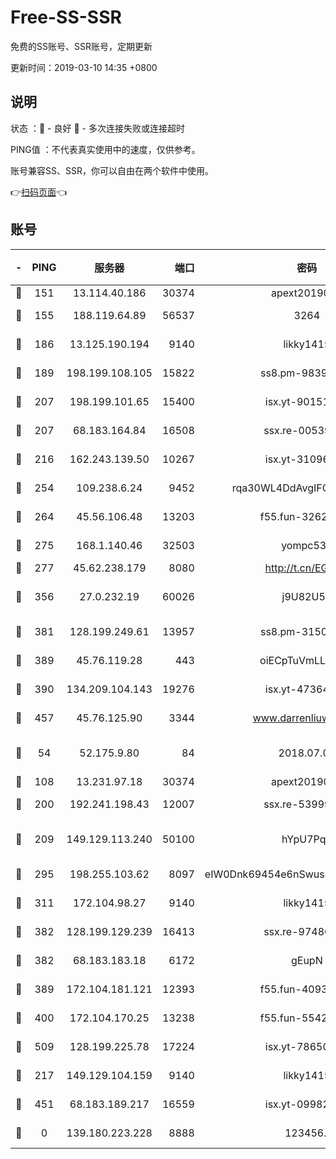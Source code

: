 # Free-SS-SSR

免费的SS账号、SSR账号，定期更新

更新时间：2019-03-10 14:35 +0800

## 说明

状态     ：🙂 - 良好 🙁 - 多次连接失败或连接超时

PING值   ：不代表真实使用中的速度，仅供参考。

账号兼容SS、SSR，你可以自由在两个软件中使用。

👉[扫码页面](https://liesauer.github.io/Free-SS-SSR/)👈

## 账号

|-|PING|服务器|端口|密码|加密方式|区域|
|:----:|:----:|:-----:|-----:|:----:|:----:|:----:|
|🙂|151|13.114.40.186|30374|apext2019006|chacha20|JP|
|🙂|155|188.119.64.89|56537|3264|aes-256-cfb|RU|
|🙂|186|13.125.190.194|9140|likky1415|aes-256-cfb|KR|
|🙂|189|198.199.108.105|15822|ss8.pm-98399589|aes-256-cfb|US|
|🙂|207|198.199.101.65|15400|isx.yt-90151639|aes-256-cfb|US|
|🙂|207|68.183.164.84|16508|ssx.re-00539791|aes-256-cfb|US|
|🙂|216|162.243.139.50|10267|isx.yt-31096699|aes-256-cfb|US|
|🙂|254|109.238.6.24|9452|rqa30WL4DdAvgIFG6Fs3znzTa|aes-256-cfb|FR|
|🙂|264|45.56.106.48|13203|f55.fun-32620462|aes-256-cfb|US|
|🙂|275|168.1.140.46|32503|yompc535|aes-256-cfb|AU|
|🙂|277|45.62.238.179|8080|http://t.cn/EGJIyrl|rc4-md5|CA|
|🙂|356|27.0.232.19|60026|j9U82U53|xchacha20-ietf-poly1305|HK|
|🙂|381|128.199.249.61|13957|ss8.pm-31506491|aes-256-cfb|SG|
|🙂|389|45.76.119.28|443|oiECpTuVmLLxk4Ts|aes-256-cfb|AU|
|🙂|390|134.209.104.143|19276|isx.yt-47364637|aes-256-cfb|SG|
|🙂|457|45.76.125.90|3344|www.darrenliuwei.com|aes-256-cfb|AU|
|🙂|54|52.175.9.80|84|2018.07.07|chacha20-ietf-poly1305|HK|
|🙂|108|13.231.97.18|30374|apext2019006|chacha20|JP|
|🙂|200|192.241.198.43|12007|ssx.re-53999010|aes-256-cfb|US|
|🙂|209|149.129.113.240|50100|hYpU7PqP|chacha20-ietf-poly1305|CN|
|🙂|295|198.255.103.62|8097|eIW0Dnk69454e6nSwuspv9DmS201tQ0D|aes-256-cfb|US|
|🙂|311|172.104.98.27|9140|likky1415|aes-256-cfb|JP|
|🙂|382|128.199.129.239|16413|ssx.re-97480021|aes-256-cfb|SG|
|🙂|382|68.183.183.18|6172|gEupN|aes-256-cfb|SG|
|🙂|389|172.104.181.121|12393|f55.fun-40938592|aes-256-cfb|SG|
|🙂|400|172.104.170.25|13238|f55.fun-55425049|aes-256-cfb|SG|
|🙂|509|128.199.225.78|17224|isx.yt-78650531|aes-256-cfb|SG|
|🙁|217|149.129.104.159|9140|likky1415|aes-256-cfb|HK|
|🙁|451|68.183.189.217|16559|isx.yt-09982793|aes-256-cfb|SG|
|🙁|0|139.180.223.228|8888|123456..|aes-256-cfb|JP|

